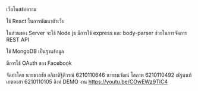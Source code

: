 เว็บโพสข้อความ

ใช้ React ในการพัฒนาตัวเว็บ

ในส่วนของ Server จะใช้ Node js มีการใช้ express และ body-parser ช่วยในการจัดการ REST API

ใช้ MongoDB เป็นฐานข้อมูล

มีการใช้ OAuth ของ Facebook

จัดทำโดย
นายชวลชัย อภิชาติฐิติวรณ์ 6210110646
นายธนวัฒน์ โสภาพ 6210110492
ณัฐนนท์ เกตตะสา 6210110105
ลิงค์ DEMO งาน https://youtu.be/COwEWz9TlC4
